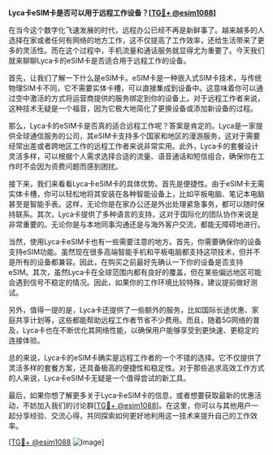 **Lyca卡eSIM卡是否可以用于远程工作设备？[[TG💪+ @esim1088](https://t.me/s/esim1088)]**

在当今这个数字化飞速发展的时代，远程办公已经不再是新鲜事了。越来越多的人选择在家或者任何有网络的地方工作，这不仅提高了工作效率，还给生活带来了更多的灵活性。而在这个过程中，手机流量和通话服务就显得尤为重要了。今天我们就来聊聊Lyca卡的eSIM卡是否适合用于远程工作的设备。

首先，让我们了解一下什么是eSIM卡。eSIM卡是一种嵌入式SIM卡技术，与传统物理SIM卡不同，它不需要实体卡槽，可以直接集成到设备中。这意味着你可以通过空中激活的方式将运营商提供的服务绑定到你的设备上。对于远程工作者来说，这种技术无疑是一个福音，因为它极大地简化了更换设备或添加新设备的过程。

那么，Lyca卡的eSIM卡是否真的适合远程工作呢？答案是肯定的。Lyca是一家提供全球通信服务的公司，其eSIM卡支持多个国家和地区的漫游服务，这对于需要经常出差或者跨地区工作的远程工作者来说非常实用。此外，Lyca卡的套餐设计灵活多样，可以根据个人需求选择合适的流量、语音通话和短信组合，确保你在工作时不会因为资费问题而感到困扰。

接下来，我们来看看Lyca卡eSIM卡的具体优势。首先是便捷性。由于eSIM卡无需实体卡槽，你可以轻松地将其安装在各种智能设备上，比如平板电脑、笔记本电脑甚至是智能手表。这样，无论你是在家办公还是外出处理紧急事务，都可以随时保持联系。其次，Lyca卡提供了多种语言的支持，这对于国际化的团队协作来说是非常重要的。无论你是与本地同事沟通还是与海外客户交流，都能无障碍地进行。

当然，使用Lyca卡eSIM卡也有一些需要注意的地方。首先，你需要确保你的设备支持eSIM功能。虽然现在很多高端智能手机和平板电脑都支持这项技术，但并不是所有的设备都兼容。因此，在购买之前最好先确认一下你的设备是否支持eSIM。其次，虽然Lyca卡在全球范围内都有良好的覆盖，但在某些偏远地区可能会遇到信号不稳定的情况。因此，如果你的工作环境比较特殊，建议提前做好测试。

另外，值得一提的是，Lyca卡还提供了一些额外的服务，比如国际长途优惠、家庭共享计划等，这些都能帮助远程工作者节省不少费用。而且，随着5G网络的普及，Lyca卡也在不断优化其网络性能，以确保用户能够享受到更快速、更稳定的连接体验。

总的来说，Lyca卡的eSIM卡确实是远程工作者的一个不错的选择。它不仅提供了灵活多样的套餐方案，还具备极高的便捷性和稳定性。对于那些追求高效工作方式的人来说，Lyca卡eSIM卡无疑是一个值得尝试的新工具。

最后，如果你想了解更多关于Lyca卡eSIM卡的信息，或者想要获取最新的优惠活动，不妨加入我们的讨论群[[TG💪+ @esim1088](https://t.me/s/esim1088)]。在这里，你可以与其他用户一起分享经验、交流心得，共同探索如何更好地利用这一技术来提升自己的工作效率。

[[TG💪+ @esim1088](https://t.me/s/esim1088) ![Image](https://i.postimg.cc/4NQfJmqS/Snipaste-2025-05-13-00-14-12.png)]